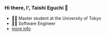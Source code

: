 ### Hi there, I', Taishi Eguchi 👋

- 🧑‍🎓 Master student at the University of Tokyo
- 🧑‍💻 Software Engineer
- [more info](https://taishi-eguchi.com/)

<!--
**shierote/shierote** is a ✨ _special_ ✨ repository because its `README.md` (this file) appears on your GitHub profile.

Here are some ideas to get you started:

- 🔭 I’m currently working on ...
- 🌱 I’m currently learning ...
- 👯 I’m looking to collaborate on ...
- 🤔 I’m looking for help with ...
- 💬 Ask me about ...
- 📫 How to reach me: ...
- 😄 Pronouns: ...
- ⚡ Fun fact: ...
-->
